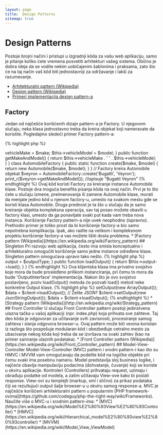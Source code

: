 ```yaml
---
layout: page
title:  Design Patterns
sitemap: true
---
```


# Design Patterns

Postoje brojni načini i pristupi u izgradnji kôda za vašu web aplikaciju, samo je pitanje koliko ćete vremena posvetiti arhitekturi vašeg sistema.
Obično je dobra ideja da se vodite nekim uobičajenim šablonima i praksama, zato što će na taj način vaš kôd biti jednostavniji za održavanje i
lakši za razumevanje.

* [Arhitekturalni pattern (Wikipedia)](https://en.wikipedia.org/wiki/Architectural_pattern)
* [Design pattern (Wikipedia)](https://en.wikipedia.org/wiki/Software_design_pattern)
* [Primeri implementacija design pattern-a](https://github.com/domnikl/DesignPatternsPHP)

## Factory

Jedan od najčešće korišćenih dizajn pattern-a je Factory. U njegovom slučaju, neka klasa jednostavno treba da kreira
objekat koji nameravate da koristite. Pogledajmo sledeći primer Factory pattern-a:

{% highlight php %}
<?php
class Automobile
{
    private $vehicleMake;
    private $vehicleModel;

    public function __construct($make, $model)
    {
        $this->vehicleMake = $make;
        $this->vehicleModel = $model;
    }

    public function getMakeAndModel()
    {
        return $this->vehicleMake . ' ' . $this->vehicleModel;
    }
}

class AutomobileFactory
{
    public static function create($make, $model)
    {
        return new Automobile($make, $model);
    }
}

// Factory kreira Automobile objekat
$veyron = AutomobileFactory::create('Bugatti', 'Veyron');

print_r($veyron->getMakeAndModel()); //ispisuje "Bugatti Veyron"
{% endhighlight %}

Ovaj kôd koristi Factory za kreiranje instance Automobile klase. Postoje dva moguća benefita pisanja kôda
na ovaj način. Prvi je to što ćete u slučaju izmene, preimenovanja ili zamene Automobile klase, morati da
menjate jedino kôd u njenom factory-u, umesto na svakom mestu gde se koristi klasa Automobile. Druga prednost
je ta što u slučaju da je samo kreiranje objekta kompleksna operacija, sav taj posao možete obaviti u factory
klasi, umesto da ga ponavljate svaki put kada vam treba nova instanca.

Korišćenje Factory pattern-a nije uvek neophodno (ispravno). Prethodni primer je toliko prost da bi korišćenje
factory-a bio samo nepotrebna komplikacija. Ipak, ako radite na velikom i kompleksnom projektu korišćenje
factory-a vas možete lišiti dosta problema.

* [Factory pattern (Wikipedia)](https://en.wikipedia.org/wiki/Factory_pattern)

## Singleton

Pri razvoju web aplikacija, često ima smisla konceptualno i arhitekturalno omogućiti korišćenje samo jedne
instance određene klase. Singleton pattern omogućava upravo tako nešto.

{% highlight php %}
<?php
class Singleton
{
    /**
     * Vraća *Singleton* instancu ove klase
     *
     * @staticvar Singleton $instance *Singleton* instanca ove klase.
     *
     * @return Singleton The *Singleton* instanca.
     */
    public static function getInstance()
    {
        static $instance = null;
        if (null === $instance) {
            $instance = new static();
        }

        return $instance;
    }

    /**
     * Konstruktor je protected kako bi izvan klase bilo onemogućeno
     * kreiranje *Singleton* instance preko `new` operatora.
     */
    protected function __construct()
    {
    }

    /**
     * Sprečavanje kloniranja *Singleton* instance.
     *
     * @return void
     */
    private function __clone()
    {
    }

    /**
     * Sprečavanje deserijalizacije *Singleton* instance.
     *
     * @return void
     */
    private function __wakeup()
    {
    }
}

class SingletonChild extends Singleton
{
}

$obj = Singleton::getInstance();
var_dump($obj === Singleton::getInstance());             // bool(true)

$anotherObj = SingletonChild::getInstance();
var_dump($anotherObj === Singleton::getInstance());      // bool(false)

var_dump($anotherObj === SingletonChild::getInstance()); // bool(true)
{% endhighlight %}

Ovaj kôd implementira singleton pattern koristeći [*statičku* promenljivu](http://php.net/language.variables.scope#language.variables.scope.static)
i statički `getInstance()` metod. Obratite pažnju i na sledeće:

* Konstruktor [`__construct()`](http://php.net/language.oop5.decon#object.construct) je deklarisan kao protected
kako bi izvan klase bilo onemogućeno kreiranje *Singleton* instance preko `new` operatora.
* Magični metod [`__clone()`](http://php.net/language.oop5.cloning#object.clone) je deklarisan kao private
kako bi bilo onemogućeno kloniranje instance preko [`clone`](http://php.net/language.oop5.cloning) operatora.
* Magični metod [`__wakeup()`](http://php.net/language.oop5.magic#object.wakeup) je deklarisan kao private
kako bi bila onemogućena deserijalizacija instance preko globalne funkcije [`unserialize()`](http://php.net/function.unserialize).
* Nova instanca se kreira prek [late static binding](http://php.net/language.oop5.late-static-bindings) mehanizma
u statičkom metodu `getInstance()` putem ključne reči `static`. Upravo ovo omogućava nasleđivanje klase `Singleton` u primeru.

Signleton pattern je koristan u situacijama kada treba da obezbedimo da imamo samo jednu instancu neke klase
u toku jednog kompletnog request ciklusa u aplikaciji. Tipičan primer su globalni objekti (kao što je neka Configuration klasa)
ili deljeni resursi (kao što je event queue).

Treba da budete oprezni pri korišćenju Singleton pattern-a, jer sama njegova priroda uvodi globalno stanje
u vašu aplikaciju, čime se smanjuje njena testabilnost. U većini slučajeva, dependency injection princip može (i treba)
da se koristi umesto Singleton klasa. Korišćenjem dependency injection-a ne uvodimo nepotrebne direktne zavisnosti u
dizajn naše aplikacije, jer objekat koji bude koristio taj neki deljen ili globalan resurs neće imati znanja o
tome o kojoj se tačno klasi radi.

* [Singleton pattern (Wikipedia)](https://en.wikipedia.org/wiki/Singleton_pattern)

## Strategy

Primenom Strategy pattern-a enkapsulirate grupu određenih algoritama, pri je klijentska klasa odgovorna za
instanciranje konkretnog algoritma, bez znanja o načinu na koji je on implementiran. Postoji nekoliko varijacija
ovog pattern-a, a najjednostavniji od njih će biti demonstriran u nastavku.

Prvi snippet prikazuje grupu algoritama za ispis nekog niza podataka: jedan vrši nativnu, drugi radi JSON
serijalizaciju, a treći ga ostavlja netaknutim:

{% highlight php %}
<?php

interface OutputInterface
{
    public function load();
}

class SerializedArrayOutput implements OutputInterface
{
    public function load()
    {
        return serialize($arrayOfData);
    }
}

class JsonStringOutput implements OutputInterface
{
    public function load()
    {
        return json_encode($arrayOfData);
    }
}

class ArrayOutput implements OutputInterface
{
    public function load()
    {
        return $arrayOfData;
    }
}
{% endhighlight %}

Enkapsuliranjem ovih algoritama u zasebne klase, na elegantan i čist način stavljate do znanja drugim programerima
da lako mogu da dodaju novu output strategiju, bez uticaja na klijenstki kôd.

Primetićete da svaka 'output' klasa implementira određeni OutputInterface. Ovaj interfejs ima za cilj ima da
definiše jednostavan "ugovor" koji svaka nova implementacija mora da ispoštuje. Takođe, implementiranjem jednog
zajedničkog interfejsa, kao što ćete i videti u nastavku, biće omogućena primena [Type Hinting-a](http://php.net/language.oop5.typehinting),
kako bi se obezbedilo to da kôd koji koristi ovu funkcionalnost radi sa ispravnim tipovima klasa, u ovom slučaju 'OutputInterface' implementacijama.

Sledeći primer kôda demonstrira kako poziv klijentske klase može da koristi neki od ovih algoritama
tako što će ga zahtevati prilikom izvršavanja:

{% highlight php %}
<?php
class SomeClient
{
    private $output;

    public function setOutput(OutputInterface $outputType)
    {
        $this->output = $outputType;
    }

    public function loadOutput()
    {
        return $this->output->load();
    }
}
{% endhighlight %}

Ova klijentska klasa  ima privatno svojstvo koje mora da bude prosleđeno prilikom instanciranja,
pri čemu to mora da bude 'OutputInterface' implementacija. Nakon što je ovo svojstvo postavljeno,
poziv loadOutput() metoda će pozvati load() metod neke konkretne Output klase.

{% highlight php %}
<?php
$client = new SomeClient();

// Želite niz?
$client->setOutput(new ArrayOutput());
$data = $client->loadOutput();

// Želite JSON?
$client->setOutput(new JsonStringOutput());
$data = $client->loadOutput();

{% endhighlight %}

* [Strategy pattern (Wikipedia)](http://en.wikipedia.org/wiki/Strategy_pattern)

## Front Controller

U slučaju Front Controller pattern postoji jedinstvena ulazna tačka u vašoj aplikaciji (npr. index.php)
koja prihvata sve zahteve. Taj deo kôda je odgovoran za učitavanje svih zavisnosti, procesiranje samog zahteva
i slanja odgovora browser-u. Ovaj pattern može biti veoma koristan iz razloga što pospešuje modularan kôd
i obezbeđuje cetralno mesto za ubacivanje nekog kôda koji treba da se izvršava na svaki zahtev (kao na primer
saniranje ulaznih podataka).

* [Front Controller pattern (Wikipedia)](https://en.wikipedia.org/wiki/Front_Controller_pattern)

## Model-View-Controller

Model-View-Controller (MVC) pattern i srodni pattern-i kao što su HMVC i MVVM vam omogućavaju da podelite kôd
na logičke objekte pri čemu svaki ima posebnu namenu. Model predstavlja sloj business logike, i najčeće obavlja
manipulaciju podacima (dohvatanje, čuvanje) koji se koriste u okviru aplikacije. Kontroleri (Controllers)
prihvataju request, uzimaju i obrađuju podatke od modela, a zatim učitavaju View-ove kako bi poslali response.
View-ovi su templejti (markup, xml i slično) za prikaz podataka čiji se rezultujući output šalje browser-u
u okviru samog response-a.

MVC je najčešće korišćeni arhitekturalni pattern u popularnim [PHP framework-ovima](https://github.com/codeguy/php-the-right-way/wiki/Frameworks).

Naučite više o MVC-u i srodnim pattern-ima:

* [MVC](https://en.wikipedia.org/wiki/Model%E2%80%93View%E2%80%93Controller)
* [HMVC](https://en.wikipedia.org/wiki/Hierarchical_model%E2%80%93view%E2%80%93controller)
* [MVVM](https://en.wikipedia.org/wiki/Model_View_ViewModel)

